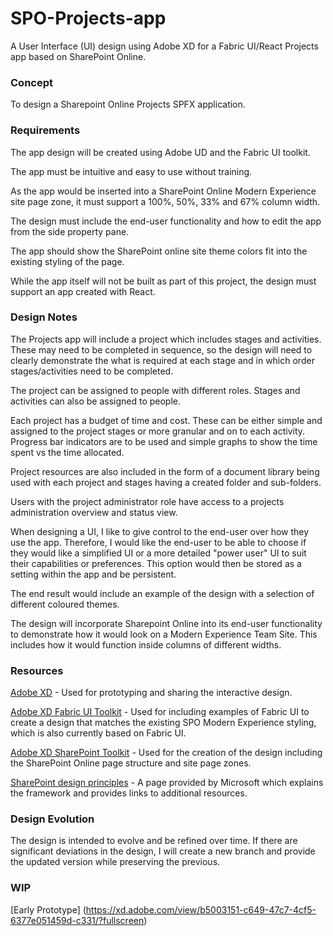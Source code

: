 # SPO-Projects-app
A User Interface (UI) design using Adobe XD for a Fabric UI/React Projects app based on SharePoint Online.

### Concept
To design a Sharepoint Online Projects SPFX application.

### Requirements
The app design will be created using Adobe UD and the Fabric UI toolkit.

The app must be intuitive and easy to use without training.

As the app would be inserted into a SharePoint Online Modern Experience site page zone, it must support a 100%, 50%, 33% and 67% column width.

The design must include the end-user functionality and how to edit the app from the side property pane.

The app should show the SharePoint online site theme colors fit into the existing styling of the page.

While the app itself will not be built as part of this project, the design must support an app created with React.

### Design Notes
The Projects app will include a project which includes stages and activities. These may need to be completed in sequence, so the design will need to clearly demonstrate the what is required at each stage and in which order stages/activities need to be completed.

The project can be assigned to people with different roles. Stages and activities can also be assigned to people.

Each project has a budget of time and cost. These can be either simple and assigned to the project stages or more granular and on to each activity. Progress bar indicators are to be used and simple graphs to show the time spent vs the time allocated.

Project resources are also included in the form of a document library being used with each project and stages having a created folder and sub-folders.

Users with the project administrator role have access to a projects administration overview and status view.

When designing a UI, I like to give control to the end-user over how they use the app. Therefore, I would like the end-user to be able to choose if they would like a simplified UI or a more detailed "power user" UI to suit their capabilities or preferences. This option would then be stored as a setting within the app and be persistent.

The end result would include an example of the design with a selection of different coloured themes.

The design will incorporate Sharepoint Online into its end-user functionality to demonstrate how it would look on a Modern Experience Team Site. This includes how it would function inside columns of different widths.

### Resources
[Adobe XD](https://www.adobe.com/uk/products/xd.html) - Used for prototyping and sharing the interactive design.

[Adobe XD Fabric UI Toolkit](https://aka.ms/fabric-toolkit) - Used for including examples of Fabric UI to create a design that matches the existing SPO Modern Experience styling, which is also currently based on Fabric UI.

[Adobe XD SharePoint Toolkit](https://aka.ms/sharepoint-toolkit) - Used for the creation of the design including the SharePoint Online page structure and site page zones.

[SharePoint design principles](https://spdesign.azurewebsites.net/) - A page provided by Microsoft which explains the framework and provides links to additional resources.

### Design Evolution
The design is intended to evolve and be refined over time. If there are significant deviations in the design, I will create a new branch and provide the updated version while preserving the previous.

### WIP
[Early Prototype] (https://xd.adobe.com/view/b5003151-c649-47c7-4cf5-6377e051459d-c331/?fullscreen)
